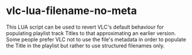 vlc-lua-filename-no-meta
========================

This LUA script can be used to revert VLC's default behaviour for populating playlist track Titles to that approximating an earlier version. Some people prefer VLC not to use the file's metadata in order to populate the Title in the playlist but rather to use structured filenames only. 
